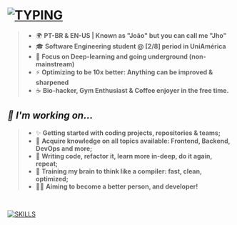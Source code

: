 # [![TYPING](https://readme-typing-svg.demolab.com?font=Verdana&weight=900&size=26&pause=1000&vCenter=true&width=500&lines=%F0%9F%91%8B+WHAT'S-UP!+I'm+Jho.;%F0%9F%8C%8D+Might+you+follow%3F)](https://git.io/typing-svg)


> - 🌍 **PT-BR &  EN-US | Known as "João" but you can call me "Jho"**
> - 🎓 **Software Engineering student @ [2/8] period in UniAmérica**
> - 🎯 **Focus on Deep-learning and going underground (non-mainstream)**
> - ⚡ **Optimizing to be 10x better: Anything can be improved & sharpened**
> - ☕ **Bio-hacker, Gym Enthusiast & Coffee enjoyer in the free time.**

## **_🧬 I'm working on..._**
> - ✨ **Getting started with coding projects, repositories & teams;**
> - 🧪 **Acquire knowledge on all topics available: Frontend, Backend, DevOps and more;**
> - 📝 **Writing code, refactor it, learn more in-deep, do it again, repeat;**
> - 🧠 **Training my brain to think like a compiler: fast, clean, optimized;**
> - 🏃‍♀️ **Aiming to become a better person, and developer!**

<br>

[![SKILLS](https://skillicons.dev/icons?i=rust,git,js,python,npm,discord,ts,vscode,react,nodejs,notion,github,obsidian,vite&theme=dark)](https://skillicons.dev/)


